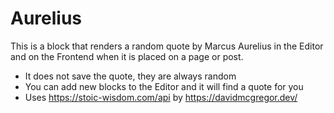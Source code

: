 # Aurelius

This is a block that renders a random quote by Marcus Aurelius in the Editor and on the Frontend when it is placed on a page or post.

- It does not save the quote, they are always random
- You can add new blocks to the Editor and it will find a quote for you
- Uses https://stoic-wisdom.com/api by https://davidmcgregor.dev/

